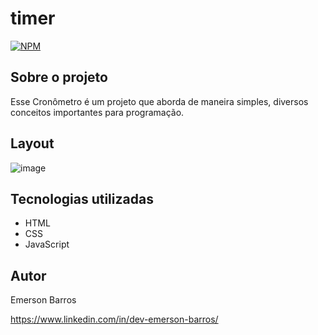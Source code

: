 # timer

[![NPM](https://img.shields.io/npm/l/react)](https://github.com/emersonbarros87/watch/blob/master/LICENSE) 


## Sobre o projeto


Esse Cronômetro é um projeto que aborda de maneira simples, diversos conceitos importantes para programação.


## Layout

![image](https://user-images.githubusercontent.com/75150416/205724098-8a3a9f56-6d6d-4c2a-8de2-6223d470446e.png)


## Tecnologias utilizadas

- HTML
- CSS
- JavaScript


## Autor

Emerson Barros

https://www.linkedin.com/in/dev-emerson-barros/



